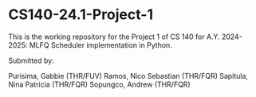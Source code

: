 # CS140-24.1-Project-1

This is the working repository for the Project 1 of CS 140 for A.Y. 2024-2025: MLFQ Scheduler implementation in Python.

Submitted by:

Purisima, Gabbie (THR/FUV)
Ramos, Nico Sebastian (THR/FQR)
Sapitula, Nina Patricia (THR/FQR)
Sopungco, Andrew (THR/FQR)
